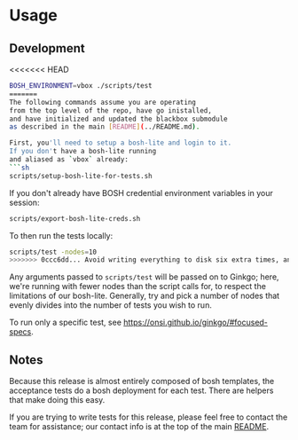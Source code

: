 # Usage

## Development
<<<<<<< HEAD

```sh
BOSH_ENVIRONMENT=vbox ./scripts/test
=======
The following commands assume you are operating
from the top level of the repo, have go inistalled,
and have initialized and updated the blackbox submodule
as described in the main [README](../README.md).

First, you'll need to setup a bosh-lite and login to it.
If you don't have a bosh-lite running
and aliased as `vbox` already:
```sh
scripts/setup-bosh-lite-for-tests.sh
```

If you don't already have BOSH credential
environment variables in your session:
```sh
scripts/export-bosh-lite-creds.sh
```

To then run the tests locally:
```sh
scripts/test -nodes=10
>>>>>>> 0ccc6dd... Avoid writing everything to disk six extra times, and other fixes
```
Any arguments passed to `scripts/test`
will be passed on to Ginkgo;
here, we're running with fewer nodes than the script calls for,
to respect the limitations of our bosh-lite.
Generally, try and pick a number of nodes that evenly divides
into the number of tests you wish to run.

To run only a specific test,
see https://onsi.github.io/ginkgo/#focused-specs.

## Notes
Because this release is almost entirely composed of bosh templates,
the acceptance tests do a bosh deployment for each test.
There are helpers that make doing this easy.

If you are trying to write tests for this release,
please feel free to contact the team for assistance;
our contact info is at the top of the main [README](../README.md).
